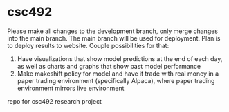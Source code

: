 # csc492

Please make all changes to the development branch, only merge changes into the main branch. The main branch will be used for deployment.
Plan is to deploy results to website. Couple possibilities for that:
1. Have visualizations that show model predictions at the end of each day, as well as charts and graphs that show past model performance
2. Make makeshift policy for model and have it trade with real money in a paper trading environment (specifically Alpaca), where paper trading environment mirrors live environment

repo for csc492 research project
